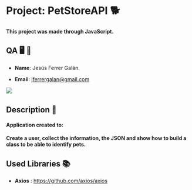 # Project: PetStoreAPI 🐕

#### This project was made through JavaScript.

## QA 🖥️ 🧪

- **Name**: Jesús Ferrer Galán.

- **Email**: jferrergalan@gmail.com


![](https://i.imgur.com/AR8MKaH.jpg) &nbsp;

## Description 📘

#### Application created to:
#### Create a user, collect the information, the JSON and show how to build a class to be able to identify pets.
## Used Libraries 📚
- **Axios** : https://github.com/axios/axios